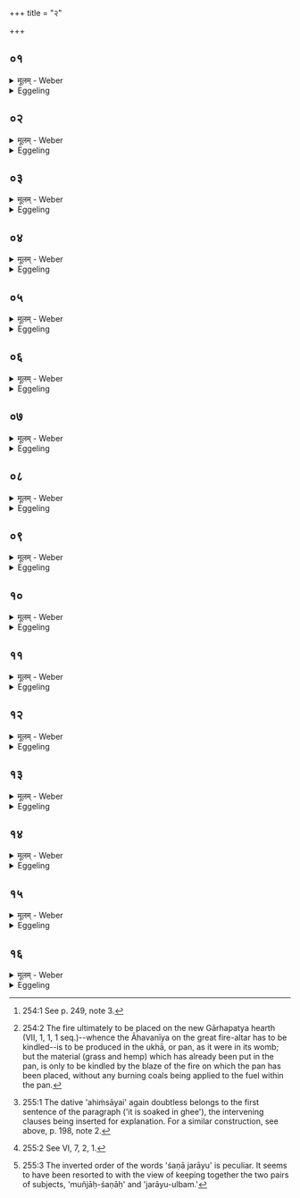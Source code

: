 +++
title = "२"

+++

##  ०१
<details><summary>मूलम् - Weber</summary>

तां ति᳘ष्ठन्प्र᳘वृणक्ति इमे वै᳘ लोका᳘ उखा ति᳘ष्ठन्तीव वा᳘ इमे᳘ लोका अ᳘थो ति᳘ष्ठन्वै᳘ वीर्य᳘वत्तमः॥
</details>

<details><summary>Eggeling</summary>

1. Standing he puts it (the pan) on the fire, for the fire-pan is these worlds, and these worlds stand, as it were. And, moreover, whilst standing one is strongest.
</details>

##  ०२
<details><summary>मूलम् - Weber</summary>

उ᳘दङ् प्राङ् ति᳘ष्ठन्॥  
उ᳘दङ्वै प्राङ् ति᳘ष्ठन्प्रजा᳘पतिः प्र᳘जा असृजत्॥
</details>

<details><summary>Eggeling</summary>

2. Standing (with his face) towards north-east, for standing towards north-east Prajāpati created creatures.
</details>

##  ०३
<details><summary>मूलम् - Weber</summary>

य᳘द्वेवो᳘दङ् प्राङ् ति᳘ष्ठन्॥  
एषा᳘ होभ᳘येषां देवमनुष्या᳘णां दिग्यदु᳘दीची प्रा᳘ची॥
</details>

<details><summary>Eggeling</summary>

3. And, again, why (he does so) standing towards north-east;--that (quarter), the north-east, is the quarter of both gods and men.
</details>

##  ०४
<details><summary>मूलम् - Weber</summary>

य᳘द्वेवो᳘दङ् प्राङ् ति᳘ष्ठन्॥  
एत᳘स्याᳫं ह दिशि᳘ स्वर्ग᳘स्य लोक᳘स्य द्वा᳘रं त᳘स्मादु᳘दङ् प्राङ् ति᳘ष्ठन्ना᳘हुतीर्जुहोत्यु᳘दङ् प्राङ् ति᳘ष्ठन्द᳘क्षिणा नयति द्वाॗरैव त᳘त्स्वर्ग᳘स्य लोक᳘स्य वित्तम् प्र᳘पादयति॥
</details>

<details><summary>Eggeling</summary>

4. And, again, why standing towards north-east,--in that quarter is the gate of the world of heaven, hence it is standing with his face towards northeast that one offers libations, and standing towards north-east that one leads up the dakshiṇās: it is by the gate that he thus makes him enter into the world of heaven.
</details>

##  ०५
<details><summary>मूलम् - Weber</summary>

मा सु᳘ भित्था मा सु᳘ रिष इ᳘ति॥  
य᳘थैव य᳘जुस्त᳘था ब᳘न्धुर᳘म्ब धृष्णु᳘ वीर᳘यस्व स्वि᳘ति यो᳘षा वा᳘ उॗखाम्बे᳘ति वै यो᳘षाया आम᳘न्त्रॗणᳫं स्विव वीरयस्वाग्नि᳘श्चेदं᳘ करिष्यथ इ᳘त्यग्नि᳘श्चॗ ह्येत᳘त्करिष्य᳘न्तौ भ᳘वतः॥
</details>

<details><summary>Eggeling</summary>

5. [Vāj. S. XI, 68] 'Break not! Suffer not injury!'--as the text, so its meaning;--'O mother, bear up bravely!'--for the fire-pan (ukhā, f.) is a woman; and 'O mother' is a term for addressing a woman: 'bear up well, indeed!'--(Thou) and Agni will do this (work)!'--for (the fire-pan) and Agni will indeed be doing this (sacred work).
</details>

##  ०६
<details><summary>मूलम् - Weber</summary>

दृ᳘ᳫं᳘हस्व देवी पृथिवी स्वस्त᳘य इ᳘ति॥  
य᳘थैव य᳘जुस्त᳘था ब᳘न्धुरासुरी᳘ माया᳘ स्वध᳘या कृतासी᳘ति प्राणो वा अ᳘सुस्त᳘स्यैषा᳘ माया᳘ स्वध᳘या कता जु᳘ष्टं देवे᳘भ्य इद᳘मस्तु हव्यामे᳘ति या᳘ एॗवैत᳘स्मिन्नग्नावा᳘हुतीर्होष्यन्भ᳘वति ता᳘ एत᳘दाहा᳘थो एॗवैव᳘ हव्यम᳘रिष्टा त्वमु᳘दिहि यज्ञे᳘ अस्मिन्नि᳘ति य᳘थैवा᳘रिष्टा᳘नार्तैत᳘स्मिन्यज्ञ᳘ उदिया᳘देव᳘मेत᳘दाह॥
</details>

<details><summary>Eggeling</summary>

6. [Vāj. S. XI, 69] 'Stand firm, divine Earth, for our well-being!' as the text, so its meaning;--'A divine (āsura) contrivance thou art made in the wonted manner;'--the vital spirit (asu) is the breath, and this (are-pan) has indeed been made its contrivance in the wonted manner;--'May this offering be agreeable to the gods!' he thereby means those libations which he intends to offer in that fire; and moreover, that (fire-pan) itself is an offering;--'unharmed rise thou in this sacrifice!' this he says with the view that it may rise unharmed, uninjured, in this sacrifice.
</details>

##  ०७
<details><summary>मूलम् - Weber</summary>

द्वा᳘भ्याम् प्र᳘वृणक्ति॥  
द्विपाद्य᳘जमानो य᳘जमानो ऽग्निर्या᳘वानग्निर्या᳘वत्यस्य मा᳘त्रा ता᳘वतैॗवैनामेतत्प्र᳘वृणक्ति गायत्र्या᳘ च त्रिष्टु᳘भा च प्राणो गायॗत्र्यात्मा᳘ त्रिष्टु᳘बेता᳘वान्वै᳘ पशुर्या᳘वान्प्राण᳘श्चात्मा᳘ च तद्या᳘वान्पशुस्ता᳘वतैॗवैनामेतत्प्र᳘वृणक्त्य᳘थो अग्निर्वै᳘ गायत्री᳘न्द्रस्त्रिष्टु᳘बैन्द्राॗग्नो ऽग्निॗर्यावानग्निर्या᳘वत्यस्य मा᳘त्रा ता᳘वतैॗवैनामेतत्प्र᳘वृणक्तीन्द्राग्नी वै स᳘र्वे देवाः᳘ सर्वदेव᳘त्यो ऽग्निर्या᳘वानग्निर्या᳘वत्यस्य मा᳘त्रा ता᳘वतैॗवैनामेतत्प्र᳘वृणक्ति त᳘योः सप्त᳘ पदा᳘नि सप्त᳘चितिको ग्निः᳘ सप्त᳘ ऽर्त᳘वः संवत्सरः᳘ संवत्सॗरो ऽग्निर्या᳘वानग्निर्या᳘वत्यस्य मा᳘त्रा ता᳘वत्त᳘द्भवति॥
</details>

<details><summary>Eggeling</summary>

7. With two (verses) he heats it on the fire,--the Sacrificer is two-footed, and the Sacrificer is Agni: as great as Agni is, as great as is his measure, by so much he thus heats it (the pan). [He does so] with a gāyatrī and a trishṭubh verse,--the Gāyatrī is the vital air, and the Trishṭubh the body; and the animal is as much as the vital air and the body: thus by as much as the animal (consists of) he puts that (pan) on the fire. And, again, the Gāyatrī is Agni, and the Trishṭubh is Indra; and the fire relates to Indra and Agni: as great as the fire is, as great as is its measure, by so much he thus heats it. These two (verses) have seven feet (viz. three and four respectively),--the fire-altar consists of seven

layers [^egg_489]; seven seasons are a year, and Agni is the year: as great as Agni is, as great as is his measure, so great does this become.

[^egg_489]: 254:1 See p. 249, note 3.
</details>

##  ०८
<details><summary>मूलम् - Weber</summary>

तां᳘ यॗदाग्निः᳘ संत᳘पति॥  
अ᳘थैनामर्चिरा᳘रोहति यो᳘षा वा᳘ उखा वृ᳘षाग्निस्त᳘स्माद्यदा वृ᳘षा यो᳘षाᳫं संत᳘पत्य᳘थास्यां रे᳘तो दधाति॥
</details>

<details><summary>Eggeling</summary>

8. When the fire heats it, then the flame mounts up to it; for the fire-pan is a female, and the fire is a male: hence when the male heats the female, he infuses seed into her.
</details>

##  ०९
<details><summary>मूलम् - Weber</summary>

तद्धै᳘के॥  
य᳘दि चिर᳘मर्चि᳘रारो᳘हत्य᳘ङ्गारानेवा᳘वपन्त्युभ᳘येनैॗषो ऽग्निरि᳘ति न त᳘था कुर्यादस्थन्वान्वाव᳘ पशु᳘र्जायते᳘ ऽथ तं ना᳘ग्र एॗवास्थन्व᳘न्तमिवॗ न्यृषन्ति रे᳘त इवैव᳘ दधति रे᳘त उ एत᳘द्न᳘स्थिकं य᳘दर्चिस्त᳘स्मादेनामर्चि᳘रेवा᳘रोहेत्॥
</details>

<details><summary>Eggeling</summary>

9. Now, if the flame is too long in mounting up, some throw coals on (the pan), thinking, 'There is fire now on both sides.' But let him not do so; for the animal is indeed born with bones [^egg_490]; but it is not forced in with bones, as it were, at first; but it is introduced only as seed. Now that flame is boneless seed: hence the flame alone should mount up to it.

[^egg_490]: 254:2 The fire ultimately to be placed on the new Gārhapatya hearth (VII, 1, 1, 1 seq.)--whence the Āhavanīya on the great fire-altar has to be kindled--is to be produced in the ukhā, or pan, as it were in its womb; but the material (grass and hemp) which has already been put in the pan, is only to be kindled by the blaze of the fire on which the pan has been placed, without any burning coals being applied to the fuel within the pan.
</details>

##  १०
<details><summary>मूलम् - Weber</summary>

तां᳘ यॗदार्चि᳘रारो᳘हति॥  
अ᳘थास्मिन्त्समि᳘धमा᳘दधाति रे᳘तो वा᳘ एनामेतदा᳘पद्यत एॗषो ऽग्निस्त᳘स्मिन्नेतां रे᳘तसि स᳘म्भूतिं दधाति॥
</details>

<details><summary>Eggeling</summary>

10. When the flame mounts up to it, he places a kindling-stick thereon: thereby the seed enters it (the fire-pan), and that fire imparts growth to that seed (in the shape of) this (kindling-stick).
</details>

##  ११
<details><summary>मूलम् - Weber</summary>

सा᳘ कार्मुकी᳘ स्यात्॥  
देवाश्चा᳘सुराश्चोभ᳘ये प्राजापत्या᳘ अस्पर्धन्त ते᳘ देवा᳘ अग्निम᳘नीकं कृत्वा᳘सुरानॗभ्यायंस्त᳘स्यार्चि᳘षः प्र᳘गृहीतस्या᳘सुरा अ᳘ग्रम् प्रा᳘वृश्चंस्त᳘दस्याम् प्र᳘त्यतिष्ठत्स᳘ कृमु᳘को ऽभवत्त᳘स्मात्स᳘ स्वादू र᳘सो हि त᳘स्मादु लो᳘हितो ऽचिर्हि स᳘ एॗषो ऽग्नि᳘रेव य᳘त्कृमु᳘को ऽग्नि᳘मेॗवास्मिन्नेतत्स᳘म्भूतिं दधाति॥
</details>

<details><summary>Eggeling</summary>

11. It should be one of kr̥muka wood. Now, the gods and the Asuras, both of them sprung from Prajāpati, strove together. The gods, having placed Agni in front, went up to the Asuras. The Asuras cut off the point of that flame held forward. It settled down on this earth, and became that kr̥muka tree: hence it is sweet, for there is vital essence (in it). Hence also it is red, for it is a flame, that kr̥muka

tree being the same as this Agni: it is (in the shape of) fire that he imparts growth to it.
</details>

##  १२
<details><summary>मूलम् - Weber</summary>

प्रादेशमात्री᳘ भवति॥  
प्रादेशमात्रो वै ग᳘र्भो वि᳘ष्णुरात्म᳘सम्मितामेॗवास्मिन्नेतत्स᳘म्भूतिं दधाति॥
</details>

<details><summary>Eggeling</summary>

12. It (the kindling-stick) is a span long, for Vishṇu, as an embryo, was a span long: he thus imparts to it growth equal to his body.
</details>

##  १३
<details><summary>मूलम् - Weber</summary>

घृतेॗ न्युत्ता भवति॥  
अग्निर्य᳘स्यै यो᳘नेर᳘सृज्यत तस्यै घृतमु᳘ल्बमासीत्त᳘स्मात्त᳘त्प्रत्यु᳘द्दीप्यत आत्मा ह्य᳘स्यैष त᳘स्मात्त᳘स्य न भ᳘स्म भवत्याॗत्मैव त᳘दात्मा᳘नम᳘प्येति न वा उ᳘ल्बं ग᳘र्भᳫं हिनस्त्य᳘हिंसाया उ᳘ल्बाद्वै जा᳘यमानो जायत उ᳘ल्बाज्जा᳘यमानो जायाता इ᳘ति॥
</details>

<details><summary>Eggeling</summary>

13. It is soaked in ghee;--the inner membrane of the womb from which Agni was produced consisted of ghee: hence he now blazes up towards it, for it (the stick) is his self (body); and hence it (the kr̥muka) has no ashes: (Agni) himself now enters into his own self,--to avoid injury [^egg_491], for the inner membrane does not injure the embryo; and it is from the inner membrane that he who is born is born: 'When he (Agni) is born, may he be born from the inner membrane!' thus he thinks.

[^egg_491]: 255:1 The dative 'ahiṁsāyai' again doubtless belongs to the first sentence of the paragraph ('it is soaked in ghee'), the intervening clauses being inserted for explanation. For a similar construction, see above, p. 198, note 2.
</details>

##  १४
<details><summary>मूलम् - Weber</summary>

तामा᳘दधाति॥  
द्र्वन्नः सर्पि᳘रासुतिरि᳘ति दा᳘र्वन्नः सर्पि᳘रशन इ᳘त्येत᳘त्प्रत्नो हो᳘ता व᳘रेण्य इ᳘ति सनात᳘नो हो᳘ता व᳘रेण्य इ᳘त्येतत्स᳘हसस्पुत्रो अ᳘द्भुत इ᳘ति ब᳘लं वै स᳘हो ब᳘लस्य पुत्रो᳘ द्भुत इ᳘त्येतत्ति᳘ष्ठन्ना᳘दधाति स्वाहाकारे᳘ण त᳘स्योप᳘रि ब᳘न्धुः॥
</details>

<details><summary>Eggeling</summary>

14. He puts it (the kindling-stick) on, with (Vāj. S. XI, 60; R̥k S. II, 7, 6), 'The wood-eating, ghee-drinking,'--that is, he who has wood for his food, and ghee for his drink,--'the primeval, desirable Hotr̥,'--that is, 'the old, desirable Hotr̥;'--'the wonderful son of power,'--power is strength: thus, 'the wonderful son of strength.' Standing he puts it on with the 'Svāhā:' the meaning of this (will be explained) hereafter [^egg_492].

[^egg_492]: 255:2 See VI, 7, 2, 1.
</details>

##  १५
<details><summary>मूलम् - Weber</summary>

तद्वा᳘ आॗत्मैॗवोखा᳟॥  
यो᳘निर्मु᳘ञ्जाः शणा᳘ जरायू᳘ल्वं घृतं ग᳘र्भः समि᳘त्॥
</details>

<details><summary>Eggeling</summary>

15. Now the fire-pan is the body, the reed-grass (fuel) the womb, the hemp the inner membrane [^egg_493],

[^egg_493]: 255:3 The inverted order of the words 'śaṇā jarāyu' is peculiar. It seems to have been resorted to with the view of keeping together the two pairs of subjects, 'muñjāḥ-śaṇāḥ' and 'jarāyu-ulbam.'

the ghee the outer membrane, and the kindling-stick the embryo.
</details>

##  १६
<details><summary>मूलम् - Weber</summary>

बा᳘ह्योखा भ᳘वति॥  
अ᳘न्तरे मु᳘ञ्जा बा᳘ह्योॗ ह्यात्मा᳘न्तरा यो᳘निर्वा᳘ह्ये मु᳘ञ्जा भ᳘वन्त्य᳘न्तरे शणा बा᳘ह्या हि यो᳘निर᳘न्तरं जरा᳘यु बा᳘ह्ये शणा भ᳘वन्त्य᳘न्तरं घृतम् बा᳘ह्यᳫं हि᳘ जराय्व᳘न्तरमु᳘ल्बम् बा᳘ह्यं घृतम् भ᳘वत्य᳘न्तरा समिद्वा᳘ह्यᳫं ह्यु᳘ल्वम᳘न्तरो ग᳘र्भ एते᳘भ्यो वै जा᳘यमानो जायते ते᳘भ्य एॗवैनमेत᳘ज्जनयति॥
</details>
<details><summary>Eggeling</summary>

16. The pan is outside, and the reed-grass (fuel) is inside; for the body is outside, and the womb inside. The reed-grass is outside, and the hemp inside; for the womb is outside, and the outer membrane is inside. The hemp is outside, and the ghee is inside; for the outer membrane is outside, and the inner membrane is inside. The ghee is outside, and the kindling-stick is inside; for the inner membrane is outside, and the embryo is inside. It is from these that he who is born is born, and from them he thus causes him (Agni) to be born.
</details>

